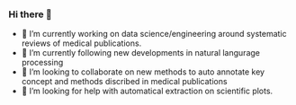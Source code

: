 ### Hi there 👋

- 🔭 I’m currently working on data science/engineering around systematic reviews of medical publications.
- 🌱 I’m currently following new developments in natural langurage processing
- 👯 I’m looking to collaborate on new methods to auto annotate key concept and methods discribed in medical publications
- 🤔 I’m looking for help with automatical extraction on scientific plots.


<!--
**shihikoo/shihikoo** is a ✨ _special_ ✨ repository because its `README.md` (this file) appears on your GitHub profile.

Here are some ideas to get you started:

- 🔭 I’m currently working on ...
- 🌱 I’m currently learning ...
- 👯 I’m looking to collaborate on ...
- 🤔 I’m looking for help with ...
- 💬 Ask me about ...
- 📫 How to reach me: ...
- 😄 Pronouns: ...
- ⚡ Fun fact: ...
-->
